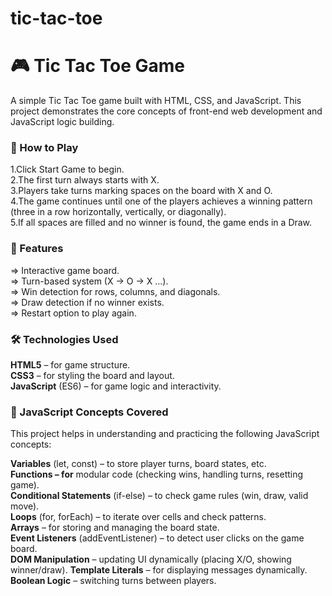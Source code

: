 # tic-tac-toe
<h1>🎮 Tic Tac Toe Game</h1>
A simple Tic Tac Toe game built with HTML, CSS, and JavaScript. This project demonstrates the core concepts of front-end web development and JavaScript logic building.

<h3>🚀 How to Play</h3>
1.Click Start Game to begin.<br>
2.The first turn always starts with X.<br>
3.Players take turns marking spaces on the board with X and O.<br>
4.The game continues until one of the players achieves a winning pattern (three in a row horizontally, vertically, or diagonally).<br>
5.If all spaces are filled and no winner is found, the game ends in a Draw.<br>

<h3>📂 Features</h3>

=> Interactive game board.<br>
=> Turn-based system (X → O → X ...).<br>
=> Win detection for rows, columns, and diagonals.<br>
=> Draw detection if no winner exists.<br>
=> Restart option to play again.<br>

<h3>🛠️ Technologies Used</h3>
<b>HTML5</b> – for game structure.<br>
<b>CSS3</b> – for styling the board and layout.<br>
<b>JavaScript</b> (ES6) – for game logic and interactivity.<br>

<h3>📘 JavaScript Concepts Covered</h3>
This project helps in understanding and practicing the following JavaScript concepts:<br>

<b>Variables</b> (let, const) – to store player turns, board states, etc.<br>
<b>Functions – for</b> modular code (checking wins, handling turns, resetting game).<br>
<b>Conditional Statements</b> (if-else) – to check game rules (win, draw, valid move).<br>
<b>Loops</b> (for, forEach) – to iterate over cells and check patterns.<br>
<b>Arrays</b> – for storing and managing the board state.<br>
<b>Event Listeners</b> (addEventListener) – to detect user clicks on the game board.<br>
<b>DOM Manipulation</b> – updating UI dynamically (placing X/O, showing winner/draw).
<b>Template Literals</b> – for displaying messages dynamically.
<b>Boolean Logic</b> – switching turns between players.
